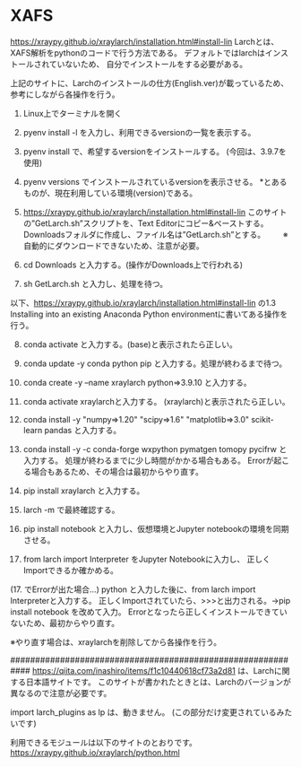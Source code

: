 # XAFS

https://xraypy.github.io/xraylarch/installation.html#install-lin
Larchとは、XAFS解析をpythonのコードで行う方法である。
デフォルトではlarchはインストールされていないため、
自分でインストールをする必要がある。

上記のサイトに、Larchのインストールの仕方(English.ver)が載っているため、
参考にしながら各操作を行う。

1. Linux上でターミナルを開く

2. pyenv install -l を入力し、利用できるversionの一覧を表示する。

3. pyenv install <version> で、希望するversionをインストールする。
    (今回は、3.9.7を使用)

4. pyenv versions でインストールされているversionを表示させる。
    *とあるものが、現在利用している環境(version)である。

5. https://xraypy.github.io/xraylarch/installation.html#install-lin
   このサイトの”GetLarch.sh”スクリプトを、Text Editorにコピー&ペーストする。
   Downloadsフォルダに作成し、ファイル名は”GetLarch.sh”とする。
　　※自動的にダウンロードできないため、注意が必要。

6. cd Downloads と入力する。(操作がDownloads上で行われる)

7. sh GetLarch.sh と入力し、処理を待つ。

以下、https://xraypy.github.io/xraylarch/installation.html#install-lin
の1.3 Installing into an existing Anaconda Python environmentに書いてある操作を行う。

8. conda activate と入力する。(base)と表示されたら正しい。

9. conda update -y conda python pip と入力する。処理が終わるまで待つ。

10. conda create -y –name xraylarch python=>3.9.10 と入力する。

11. conda activate xraylarchと入力する。
      (xraylarch)と表示されたら正しい。

12. conda install -y "numpy=>1.20" "scipy=>1.6" "matplotlib=>3.0" scikit-learn pandas
     と入力する。

13. conda install -y -c conda-forge wxpython pymatgen tomopy pycifrw と入力する。
     処理が終わるまでに少し時間がかかる場合もある。
      Errorが起こる場合もあるため、その場合は最初からやり直す。

14. pip install xraylarch と入力する。

15. larch -m で最終確認する。

16. pip install notebook と入力し、仮想環境とJupyter notebookの環境を同期させる。

17. from larch import Interpreter をJupyter Notebookに入力し、
     正しくImportできるか確かめる。

(17. でErrorが出た場合...)
python と入力した後に、from larch import Interpreterと入力する。
正しくImportされていたら、>>>と出力される。→pip install notebook を改めて入力。
Errorとなったら正しくインストールできていないため、最初からやり直す。

※やり直す場合は、xraylarchを削除してから各操作を行う。

############################################################
https://qiita.com/inashiro/items/f1c10440618cf73a2d81
は、Larchに関する日本語サイトです。
このサイトが書かれたときとは、Larchのバージョンが異なるので注意が必要です。

import larch_plugins as lp は、動きません。
(この部分だけ変更されているみたいです)

利用できるモジュールは以下のサイトのとおりです。
https://xraypy.github.io/xraylarch/python.html
